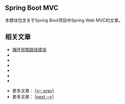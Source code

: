 ## Spring Boot MVC

本模块包含关于Spring Boot项目中Spring Web MVC的文章。

## 相关文章

+ [循环视图路径错误](docs/循环视图路径错误.md)
+ []()
+ []()
+ []()
+ []()
+ []()
+ []()

- 更多文章： [[<-- prev]](../spring-boot-mvc-2/README.md)
- 更多文章： [[next -->]](../spring-boot-mvc-4/README.md)